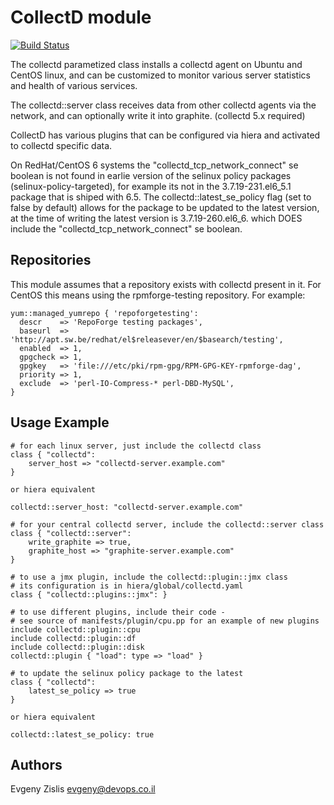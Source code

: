 # CollectD module
[![Build Status](https://travis-ci.org/Adaptavist/puppet-collectd.svg?branch=master)](https://travis-ci.org/Adaptavist/puppet-collectd)

The collectd parametized class installs a collectd agent on Ubuntu and CentOS
linux, and can be customized to monitor various server statistics and health
of various services.

The collectd::server class receives data from other collectd agents via the
network, and can optionally write it into graphite. (collectd 5.x required)

CollectD has various plugins that can be configured via hiera and activated
to collectd specific data.

On RedHat/CentOS 6 systems the "collectd_tcp_network_connect" se boolean
is not found in earlie version of the selinux policy packages (selinux-policy-targeted),
for example its not in the 3.7.19-231.el6_5.1 package that is shiped with 6.5.
The collectd::latest_se_policy flag (set to false by default) allows for the package
to be updated to the latest version, at the time of writing the latest version
is 3.7.19-260.el6_6. which DOES include the "collectd_tcp_network_connect" se boolean.

## Repositories

This module assumes that a repository exists with collectd present in it. For
CentOS this means using the rpmforge-testing repository. For example:

    yum::managed_yumrepo { 'repoforgetesting':
      descr    => 'RepoForge testing packages',
      baseurl  => 'http://apt.sw.be/redhat/el$releasever/en/$basearch/testing',
      enabled  => 1,
      gpgcheck => 1,
      gpgkey   => 'file:///etc/pki/rpm-gpg/RPM-GPG-KEY-rpmforge-dag',
      priority => 1,
      exclude  => 'perl-IO-Compress-* perl-DBD-MySQL',
    }

## Usage Example

    # for each linux server, just include the collectd class
    class { "collectd":
        server_host => "collectd-server.example.com"
    }

    or hiera equivalent

    collectd::server_host: "collectd-server.example.com"

    # for your central collectd server, include the collectd::server class
    class { "collectd::server":
        write_graphite => true,
        graphite_host => "graphite-server.example.com"
    }

    # to use a jmx plugin, include the collectd::plugin::jmx class
    # its configuration is in hiera/global/collectd.yaml
    class { "collectd::plugins::jmx": }

    # to use different plugins, include their code -
    # see source of manifests/plugin/cpu.pp for an example of new plugins
    include collectd::plugin::cpu
    include collectd::plugin::df
    include collectd::plugin::disk
    collectd::plugin { "load": type => "load" }

    # to update the selinux policy package to the latest
    class { "collectd":
        latest_se_policy => true
    }

    or hiera equivalent

    collectd::latest_se_policy: true


## Authors

Evgeny Zislis <evgeny@devops.co.il>
